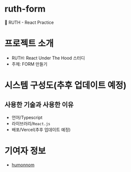 # ruth-form
🌱 RUTH - React Practice

# 프로젝트 소개
- RUTH: React Under The Hood 스터디
- 주제: FORM 만들기

<!--
# 실행 화면(추후 업데이트 예정)

# 실행 방법(추후 업데이트 예정)
-->
# 시스템 구성도(추후 업데이트 예정)
## 사용한 기술과 사용한 이유
   - 언어/Typescript
   - 라이브러리/`React.js`
   - 배포/Vercel(추후 업데이트 예정)
<!--
# 저작권 및 라이선스(추후 업데이트 예정)
# 버그 및 기능 요청(추후 업데이트 예정)
-->
# 기여자 정보
- [humonnom](https://github.com/humonnom)
